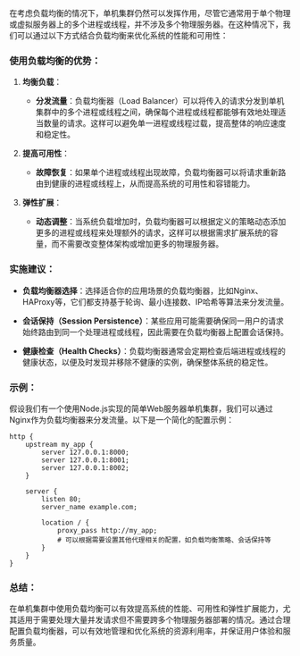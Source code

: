 在考虑负载均衡的情况下，单机集群仍然可以发挥作用，尽管它通常用于单个物理或虚拟服务器上的多个进程或线程，并不涉及多个物理服务器。在这种情况下，我们可以通过以下方式结合负载均衡来优化系统的性能和可用性：

### 使用负载均衡的优势：

1. **均衡负载**：
   - **分发流量**：负载均衡器（Load Balancer）可以将传入的请求分发到单机集群中的多个进程或线程之间，确保每个进程或线程都能够有效地处理适当数量的请求。这样可以避免单一进程或线程过载，提高整体的响应速度和稳定性。

2. **提高可用性**：
   - **故障恢复**：如果单个进程或线程出现故障，负载均衡器可以将请求重新路由到健康的进程或线程上，从而提高系统的可用性和容错能力。

3. **弹性扩展**：
   - **动态调整**：当系统负载增加时，负载均衡器可以根据定义的策略动态添加更多的进程或线程来处理额外的请求，这样可以根据需求扩展系统的容量，而不需要改变整体架构或增加更多的物理服务器。

### 实施建议：

- **负载均衡器选择**：选择适合你的应用场景的负载均衡器，比如Nginx、HAProxy等，它们都支持基于轮询、最小连接数、IP哈希等算法来分发流量。

- **会话保持（Session Persistence）**：某些应用可能需要确保同一用户的请求始终路由到同一个处理进程或线程，因此需要在负载均衡器上配置会话保持。

- **健康检查（Health Checks）**：负载均衡器通常会定期检查后端进程或线程的健康状态，以便及时发现并移除不健康的实例，确保整体系统的稳定性。

### 示例：

假设我们有一个使用Node.js实现的简单Web服务器单机集群，我们可以通过Nginx作为负载均衡器来分发流量。以下是一个简化的配置示例：

```nginx
http {
    upstream my_app {
        server 127.0.0.1:8000;
        server 127.0.0.1:8001;
        server 127.0.0.1:8002;
    }

    server {
        listen 80;
        server_name example.com;

        location / {
            proxy_pass http://my_app;
            # 可以根据需要设置其他代理相关的配置，如负载均衡策略、会话保持等
        }
    }
}
```

### 总结：

在单机集群中使用负载均衡可以有效提高系统的性能、可用性和弹性扩展能力，尤其适用于需要处理大量并发请求但不需要跨多个物理服务器部署的情况。通过合理配置负载均衡器，可以有效地管理和优化系统的资源利用率，并保证用户体验和服务质量。